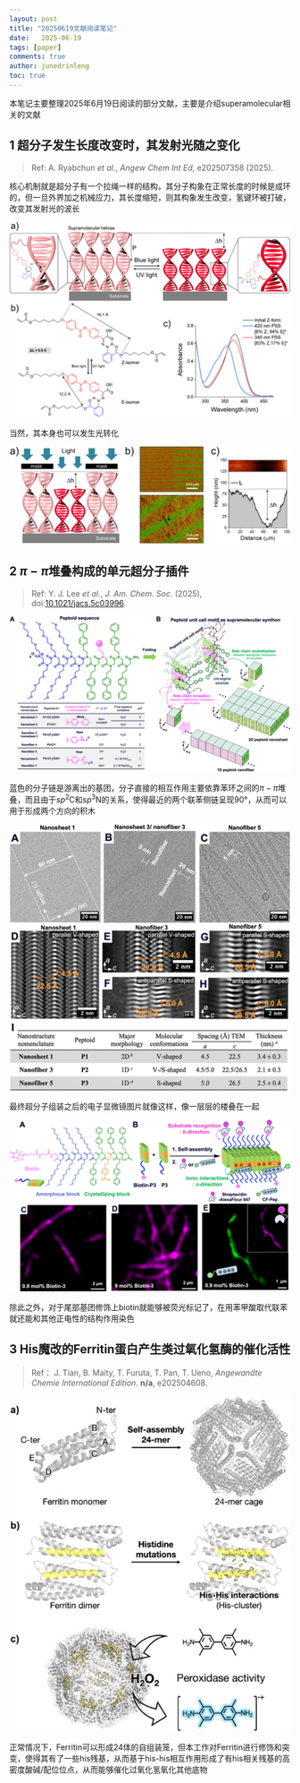 ```yaml
---
layout: post
title: "20250619文献阅读笔记"
date:   2025-06-19
tags: [paper]
comments: true
author: junedrinleng
toc: true
---
```


本笔记主要整理2025年6月19日阅读的部分文献，主要是介绍superamolecular相关的文献

<!-- more -->

## 1 超分子发生长度改变时，其发射光随之变化

> Ref: A. Ryabchun *et al.*, *Angew Chem Int Ed*, e202507358 (2025).

核心机制就是超分子有一个拉绳一样的结构，其分子构象在正常长度的时候是成环的，但一旦外界加之机械应力，其长度缩短，则其构象发生改变，氢键环被打破，改变其发射光的波长

![f6161b7e319f716b39b0bcbbef1d472](https://raw.githubusercontent.com/JuneDrinleng/JuneDrinleng.github.io/main/img/2025-06-19-paper_report/f6161b7e319f716b39b0bcbbef1d472.png)

当然，其本身也可以发生光转化

![50fea103e025570b8047bd6e71609e5](https://raw.githubusercontent.com/JuneDrinleng/JuneDrinleng.github.io/main/img/2025-06-19-paper_report/50fea103e025570b8047bd6e71609e5.png)

## 2 $\pi-\pi$堆叠构成的单元超分子插件

>  Ref:  Y. J. Lee *et al.*, *J. Am. Chem. Soc.* (2025), doi:[10.1021/jacs.5c03996](https://doi.org/10.1021/jacs.5c03996).

![952e62de432e0868e74412ea61dd373](https://raw.githubusercontent.com/JuneDrinleng/JuneDrinleng.github.io/main/img/2025-06-19-paper_report/952e62de432e0868e74412ea61dd373.png)

蓝色的分子链是游离出的基团，分子直接的相互作用主要依靠苯环之间的$\pi-\pi$堆叠，而且由于$sp^2$C和$sp^3$N的关系，使得最近的两个联苯侧链呈现90°，从而可以用于形成两个方向的积木

![6b0cfc970ec122e727535d60d58007f](https://raw.githubusercontent.com/JuneDrinleng/JuneDrinleng.github.io/main/img/2025-06-19-paper_report/6b0cfc970ec122e727535d60d58007f.png)

最终超分子组装之后的电子显微镜图片就像这样，像一层层的楼叠在一起

![image-20250619101606423](https://raw.githubusercontent.com/JuneDrinleng/JuneDrinleng.github.io/main/img/2025-06-19-paper_report/image-20250619101606423.png)

除此之外，对于尾部基团修饰上biotin就能够被荧光标记了，在用苯甲酸取代联苯就还能和其他正电性的结构作用染色

## 3 His魔改的Ferritin蛋白产生类过氧化氢酶的催化活性

> Ref： J. Tian, B. Maity, T. Furuta, T. Pan, T. Ueno, *Angewandte Chemie International Edition*. **n/a**, e202504608.

![7fe33e85dd7a0932ebb104b579eaabe](https://raw.githubusercontent.com/JuneDrinleng/JuneDrinleng.github.io/main/img/2025-06-19-paper_report/7fe33e85dd7a0932ebb104b579eaabe.png)

正常情况下，Ferritin可以形成24体的自组装笼，但本工作对Ferritin进行修饰和突变，使得其有了一些his残基，从而基于his-his相互作用形成了有his相关残基的高密度酸碱/配位位点，从而能够催化过氧化氢氧化其他底物